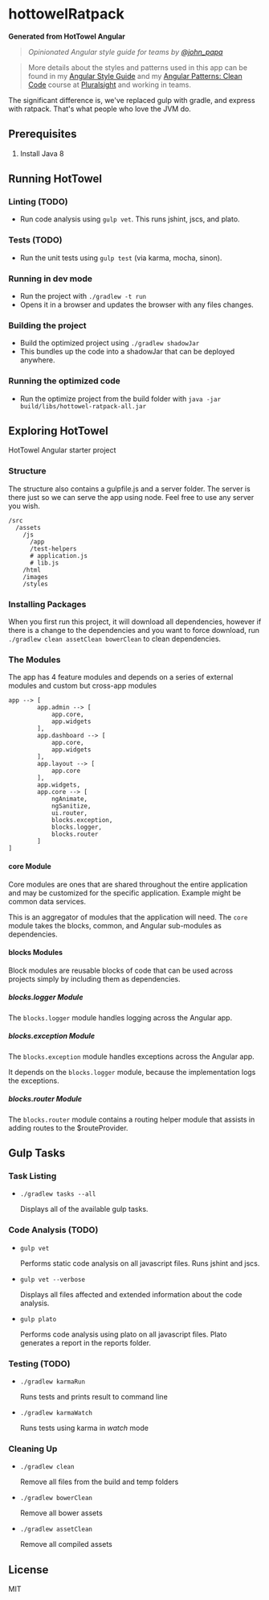# hottowelRatpack

**Generated from HotTowel Angular**

>*Opinionated Angular style guide for teams by [@john_papa](//twitter.com/john_papa)*

>More details about the styles and patterns used in this app can be found in my [Angular Style Guide](https://github.com/johnpapa/angularjs-styleguide) and my [Angular Patterns: Clean Code](http://jpapa.me/ngclean) course at [Pluralsight](http://pluralsight.com/training/Authors/Details/john-papa) and working in teams.

The significant difference is, we've replaced gulp with gradle, and express with ratpack. That's what people who love the JVM do.

## Prerequisites

1. Install Java 8

## Running HotTowel

### Linting (TODO)
 - Run code analysis using `gulp vet`. This runs jshint, jscs, and plato.

### Tests (TODO)
 - Run the unit tests using `gulp test` (via karma, mocha, sinon).

### Running in dev mode
 - Run the project with `./gradlew -t run`
 - Opens it in a browser and updates the browser with any files changes.

### Building the project
 - Build the optimized project using `./gradlew shadowJar`
 - This bundles up the code into a shadowJar that can be deployed anywhere.

### Running the optimized code
 - Run the optimize project from the build folder with `java -jar build/libs/hottowel-ratpack-all.jar`

## Exploring HotTowel
HotTowel Angular starter project

### Structure
The structure also contains a gulpfile.js and a server folder. The server is there just so we can serve the app using node. Feel free to use any server you wish.

    /src
      /assets
        /js
          /app
          /test-helpers
          # application.js
          # lib.js
        /html
        /images
        /styles

### Installing Packages
When you first run this project, it will download all dependencies, however if there is a change to the dependencies and you want to force download, run `./gradlew clean assetClean bowerClean` to clean dependencies.

### The Modules
The app has 4 feature modules and depends on a series of external modules and custom but cross-app modules

```
app --> [
        app.admin --> [
            app.core,
            app.widgets
        ],
        app.dashboard --> [
            app.core,
            app.widgets
        ],
        app.layout --> [
            app.core
        ],
        app.widgets,
        app.core --> [
            ngAnimate,
            ngSanitize,
            ui.router,
            blocks.exception,
            blocks.logger,
            blocks.router
        ]
]
```

#### core Module
Core modules are ones that are shared throughout the entire application and may be customized for the specific application. Example might be common data services.

This is an aggregator of modules that the application will need. The `core` module takes the blocks, common, and Angular sub-modules as dependencies.

#### blocks Modules
Block modules are reusable blocks of code that can be used across projects simply by including them as dependencies.

##### blocks.logger Module
The `blocks.logger` module handles logging across the Angular app.

##### blocks.exception Module
The `blocks.exception` module handles exceptions across the Angular app.

It depends on the `blocks.logger` module, because the implementation logs the exceptions.

##### blocks.router Module
The `blocks.router` module contains a routing helper module that assists in adding routes to the $routeProvider.

## Gulp Tasks

### Task Listing

- `./gradlew tasks --all`

    Displays all of the available gulp tasks.

### Code Analysis (TODO)

- `gulp vet`

    Performs static code analysis on all javascript files. Runs jshint and jscs.

- `gulp vet --verbose`

    Displays all files affected and extended information about the code analysis.

- `gulp plato`

    Performs code analysis using plato on all javascript files. Plato generates a report in the reports folder.

### Testing (TODO)

- `./gradlew karmaRun`

    Runs tests and prints result to command line

- `./gradlew karmaWatch`

    Runs tests using karma in _watch_ mode

### Cleaning Up

- `./gradlew clean`

    Remove all files from the build and temp folders

- `./gradlew bowerClean`

    Remove all bower assets

- `./gradlew assetClean`

    Remove all compiled assets

## License

MIT
